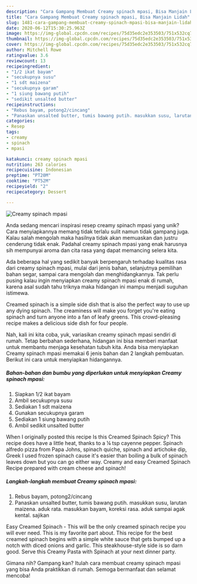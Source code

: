 ```yaml
---
description: "Cara Gampang Membuat Creamy spinach mpasi, Bisa Manjain Lidah"
title: "Cara Gampang Membuat Creamy spinach mpasi, Bisa Manjain Lidah"
slug: 1481-cara-gampang-membuat-creamy-spinach-mpasi-bisa-manjain-lidah
date: 2020-06-12T15:30:25.963Z
image: https://img-global.cpcdn.com/recipes/75d35edc2e353503/751x532cq70/creamy-spinach-mpasi-foto-resep-utama.jpg
thumbnail: https://img-global.cpcdn.com/recipes/75d35edc2e353503/751x532cq70/creamy-spinach-mpasi-foto-resep-utama.jpg
cover: https://img-global.cpcdn.com/recipes/75d35edc2e353503/751x532cq70/creamy-spinach-mpasi-foto-resep-utama.jpg
author: Mitchell Rowe
ratingvalue: 3.6
reviewcount: 13
recipeingredient:
- "1/2 ikat bayam"
- "secukupnya susu"
- "1 sdt maizena"
- "secukupnya garam"
- "1 siung bawang putih"
- "sedikit unsalted butter"
recipeinstructions:
- "Rebus bayam, potong2/cincang"
- "Panaskan unsalted butter, tumis bawang putih. masukkan susu, larutan maizena. aduk rata. masukkan bayam, koreksi rasa. aduk sampai agak kental. sajikan"
categories:
- Resep
tags:
- creamy
- spinach
- mpasi

katakunci: creamy spinach mpasi 
nutrition: 263 calories
recipecuisine: Indonesian
preptime: "PT20M"
cooktime: "PT52M"
recipeyield: "2"
recipecategory: Dessert

---
```



![Creamy spinach mpasi](https://img-global.cpcdn.com/recipes/75d35edc2e353503/751x532cq70/creamy-spinach-mpasi-foto-resep-utama.jpg)

Anda sedang mencari inspirasi resep creamy spinach mpasi yang unik? Cara menyiapkannya memang tidak terlalu sulit namun tidak gampang juga. Kalau salah mengolah maka hasilnya tidak akan memuaskan dan justru cenderung tidak enak. Padahal creamy spinach mpasi yang enak harusnya sih mempunyai aroma dan cita rasa yang dapat memancing selera kita.

Ada beberapa hal yang sedikit banyak berpengaruh terhadap kualitas rasa dari creamy spinach mpasi, mulai dari jenis bahan, selanjutnya pemilihan bahan segar, sampai cara mengolah dan menghidangkannya. Tak perlu pusing kalau ingin menyiapkan creamy spinach mpasi enak di rumah, karena asal sudah tahu triknya maka hidangan ini mampu menjadi suguhan istimewa.

Creamed spinach is a simple side dish that is also the perfect way to use up any dying spinach. The creaminess will make you forget you&#39;re eating spinach and turn anyone into a fan of leafy greens. This crowd-pleasing recipe makes a delicious side dish for four people.


Nah, kali ini kita coba, yuk, variasikan creamy spinach mpasi sendiri di rumah. Tetap berbahan sederhana, hidangan ini bisa memberi manfaat untuk membantu menjaga kesehatan tubuh kita. Anda bisa menyiapkan Creamy spinach mpasi memakai 6 jenis bahan dan 2 langkah pembuatan. Berikut ini cara untuk menyiapkan hidangannya.

<!--inarticleads1-->

##### Bahan-bahan dan bumbu yang diperlukan untuk menyiapkan Creamy spinach mpasi:

1. Siapkan 1/2 ikat bayam
1. Ambil secukupnya susu
1. Sediakan 1 sdt maizena
1. Gunakan secukupnya garam
1. Sediakan 1 siung bawang putih
1. Ambil sedikit unsalted butter


When I originally posted this recipe Is this Creamed Spinach Spicy? This recipe does have a little heat, thanks to a ¼ tsp cayenne pepper. Spinach alfredo pizza from Papa Johns, spinach quiche, spinach and artichoke dip, Greek I used frozen spinach cause it&#39;s easier than boiling a bulk of spinach leaves down but you can go either way. Creamy and easy Creamed Spinach Recipe prepared with cream cheese and spinach! 

<!--inarticleads2-->

##### Langkah-langkah membuat Creamy spinach mpasi:

1. Rebus bayam, potong2/cincang
1. Panaskan unsalted butter, tumis bawang putih. masukkan susu, larutan maizena. aduk rata. masukkan bayam, koreksi rasa. aduk sampai agak kental. sajikan


Easy Creamed Spinach - This will be the only creamed spinach recipe you will ever need. This is my favorite part about. This recipe for the best creamed spinach begins with a simple white sauce that gets bumped up a notch with diced onions and garlic. This steakhouse-style side is so darn good. Serve this Creamy Pasta with Spinach at your next dinner party. 

Gimana nih? Gampang kan? Itulah cara membuat creamy spinach mpasi yang bisa Anda praktikkan di rumah. Semoga bermanfaat dan selamat mencoba!
